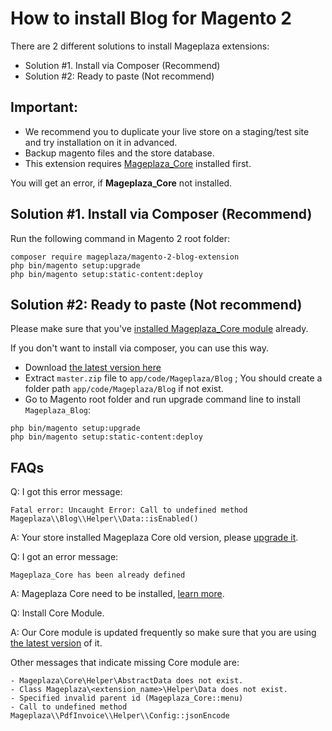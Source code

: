 # How to install Blog for Magento 2

There are 2 different solutions to install Mageplaza extensions:

- Solution #1. Install via Composer (Recommend)
- Solution #2: Ready to paste (Not recommend)

## Important:
- We recommend you to duplicate your live store on a staging/test site and try installation on it in advanced.
- Backup magento files and the store database.
- This extension requires [Mageplaza_Core](https://github.com/mageplaza/module-core) installed first.

You will get an error, if **Mageplaza_Core** not installed.

## Solution #1. Install via Composer (Recommend)

Run the following command in Magento 2 root folder:

```
composer require mageplaza/magento-2-blog-extension
php bin/magento setup:upgrade
php bin/magento setup:static-content:deploy
```

## Solution #2: Ready to paste (Not recommend)

Please make sure that you've [installed Mageplaza_Core module](https://github.com/mageplaza/module-core#how-to-install--upgrade-mageplaza_core) already.

If you don't want to install via composer, you can use this way. 

- Download [the latest version here](https://github.com/mageplaza/magento-2-blog/archive/master.zip) 
- Extract `master.zip` file to `app/code/Mageplaza/Blog` ; You should create a folder path `app/code/Mageplaza/Blog` if not exist.
- Go to Magento root folder and run upgrade command line to install `Mageplaza_Blog`:

```
php bin/magento setup:upgrade
php bin/magento setup:static-content:deploy
```

## FAQs

Q: I got this error message: 
```
Fatal error: Uncaught Error: Call to undefined method Mageplaza\\Blog\\Helper\\Data::isEnabled()
```
A: Your store installed Mageplaza Core old version, please [upgrade it](https://github.com/mageplaza/module-core#12-upgrade).

Q: I got an error message:

```
Mageplaza_Core has been already defined
```
A: Mageplaza Core need to be installed, [learn more](ttps://github.com/mageplaza/module-core#how-to-install--upgrade-mageplaza_core).


Q: Install Core Module.

A: Our Core module is updated frequently so make sure that you are using [the latest version](https://github.com/mageplaza/module-core) of it.


Other messages that indicate missing Core module are: 

```
- Mageplaza\Core\Helper\AbstractData does not exist.
- Class Mageplaza\<extension_name>\Helper\Data does not exist.
- Specified invalid parent id (Mageplaza_Core::menu)
- Call to undefined method Mageplaza\\PdfInvoice\\Helper\\Config::jsonEncode
```
